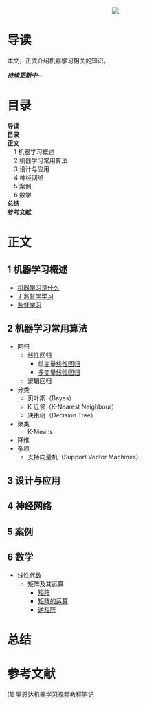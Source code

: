 <div align="center"><img src="https://gitee.com/struggle3014/picBed/raw/master/name_code.png"></div>

# 导读

本文，正式介绍机器学习相关的知识。

***持续更新中~***



# 目录

<nav>
<a href='#导读' style='text-decoration:none;font-weight:bolder'>导读</a><br/>
<a href='#目录' style='text-decoration:none;font-weight:bolder'>目录</a><br/>
<a href='#正文' style='text-decoration:none;font-weight:bolder'>正文</a><br/>
&nbsp;&nbsp;&nbsp;&nbsp;<a href='#1 机器学习概述' style='text-decoration:none;${border-style}'>1 机器学习概述</a><br/>
&nbsp;&nbsp;&nbsp;&nbsp;<a href='#2 机器学习常用算法' style='text-decoration:none;${border-style}'>2 机器学习常用算法</a><br/>
&nbsp;&nbsp;&nbsp;&nbsp;<a href='#3 设计与应用' style='text-decoration:none;${border-style}'>3 设计与应用</a><br/>
&nbsp;&nbsp;&nbsp;&nbsp;<a href='#4 神经网络' style='text-decoration:none;${border-style}'>4 神经网络</a><br/>
&nbsp;&nbsp;&nbsp;&nbsp;<a href='#5 案例' style='text-decoration:none;${border-style}'>5 案例</a><br/>
&nbsp;&nbsp;&nbsp;&nbsp;<a href='#6 数学' style='text-decoration:none;${border-style}'>6 数学</a><br/>
<a href='#总结' style='text-decoration:none;font-weight:bolder'>总结</a><br/>
<a href='#参考文献' style='text-decoration:none;font-weight:bolder'>参考文献</a><br/>
</nav>

# 正文

## 1 机器学习概述

* [机器学习是什么](./概述/机器学习是什么.md)
* [无监督学学习](./概述/无监督学习.md)
* [监督学习](./概述/监督学习.md)

## 2 机器学习常用算法

* 回归
  * 线性回归
    * [单变量线性回归](./常用算法/单变量线性回归.md)
    * [多变量线性回归](./常用算法/多变量线性回归.md)
  * 逻辑回归
* 分类
  * 贝叶斯（Bayes）
  * K 近邻（K-Nearest Neighbour）
  * 决策树（Decision Tree）
* 聚类
  * K-Means
* 降维
* 杂项
  * 支持向量机（Support Vector Machines）

## 3 设计与应用



## 4 神经网络



## 5 案例



## 6 数学

* [线性代数](./数学/线性代数/线性代数.md)
  * 矩阵及其运算
    * [矩阵](./数学/线性代数/矩阵及其运算/矩阵.md)
    * [矩阵的运算](./数学/线性代数/矩阵及其运算/矩阵的运算.md)
    * [逆矩阵](./数学/线性代数/矩阵及其运算/逆矩阵.md)





# 总结



# 参考文献

[1] [吴恩达机器学习视频教程笔记](https://github.com/fengdu78/Coursera-ML-AndrewNg-Notes)